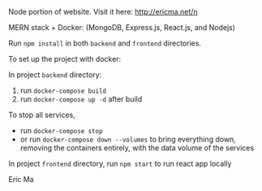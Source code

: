 Node portion of website. Visit it here: http://ericma.net/n

MERN stack + Docker: (MongoDB, Express.js, React.js, and Nodejs)

Run `npm install` in both `backend` and `frontend` directories.


To set up the project with docker:

In project `backend` directory:
1. run `docker-compose build`
2. run `docker-compose up -d` after build

To stop all services, 
* run `docker-compose stop`
* or run `docker-compose down --volumes` to bring everything down, removing the containers entirely, with the data volume of the services

In project `frontend` directory, run `npm start` to run react app locally

Eric Ma
